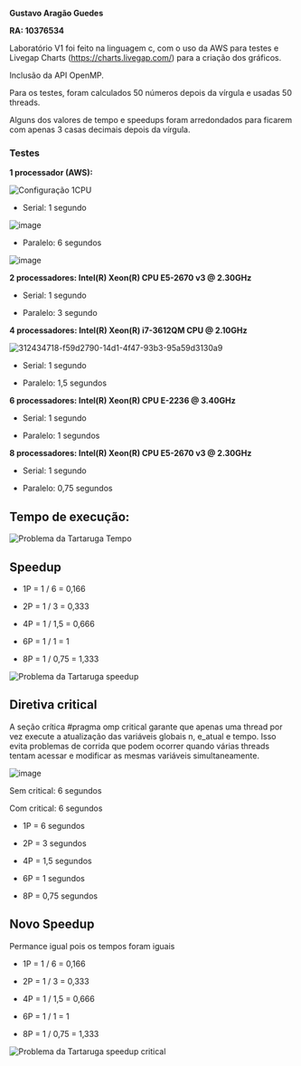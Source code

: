 **Gustavo Aragão Guedes**

**RA: 10376534**

Laboratório V1 foi feito na linguagem c, com o uso da AWS para testes e Livegap Charts (https://charts.livegap.com/) para a criação dos gráficos.

Inclusão da API OpenMP.

Para os testes, foram calculados 50 números depois da vírgula e usadas 50 threads.

Alguns dos valores de tempo e speedups foram arredondados para ficarem com apenas 3 casas decimais depois da vírgula.


### Testes

**1 processador (AWS):**

![Configuração 1CPU](https://github.com/Gustavo-Aragao-Guedes/CP05G/assets/64610385/1ac61e5f-eba8-493f-938c-798cfa8fce66)

* Serial: 1 segundo

![image](https://github.com/Gustavo-Aragao-Guedes/CP05G/assets/64610385/8c1466af-0b6d-4e0a-b86c-17bacc97b2db)

* Paralelo: 6 segundos

![image](https://github.com/Gustavo-Aragao-Guedes/CP05G/assets/64610385/87ec5578-c618-45ef-bd77-e9540b1012ab)

**2 processadores:  Intel(R) Xeon(R) CPU E5-2670 v3 @ 2.30GHz**

* Serial: 1 segundo

* Paralelo: 3 segundo

**4 processadores:  Intel(R) Xeon(R) i7-3612QM CPU @ 2.10GHz**

![312434718-f59d2790-14d1-4f47-93b3-95a59d3130a9](https://github.com/Gustavo-Aragao-Guedes/CP05G/assets/64610385/91ab9e16-1096-41b4-a9fd-c00fff71262f)

* Serial: 1 segundo

* Paralelo: 1,5 segundos

**6 processadores: Intel(R) Xeon(R) CPU E-2236 @ 3.40GHz**

* Serial: 1 segundo

* Paralelo: 1 segundos

**8 processadores: Intel(R) Xeon(R) CPU E5-2670 v3 @ 2.30GHz**

* Serial: 1 segundo
  
* Paralelo: 0,75 segundos

## Tempo de execução:

![Problema da Tartaruga Tempo](https://github.com/Gustavo-Aragao-Guedes/CP05G/assets/64610385/f35b67ab-4e87-4390-904a-e22ed4b55860)

## Speedup

* 1P = 1 / 6 = 0,166

* 2P = 1 / 3 = 0,333

* 4P = 1 / 1,5 = 0,666

* 6P = 1 / 1 = 1

* 8P = 1 / 0,75 = 1,333

![Problema da Tartaruga speedup](https://github.com/Gustavo-Aragao-Guedes/CP05G/assets/64610385/5289bcad-e6e3-4b09-a9ee-048a790b71f8)


## Diretiva critical

A seção crítica #pragma omp critical garante que apenas uma thread por vez execute a atualização das variáveis globais n, e_atual e tempo. Isso evita problemas de corrida que podem ocorrer quando várias threads tentam acessar e modificar as mesmas variáveis simultaneamente.

![image](https://github.com/Gustavo-Aragao-Guedes/CP05G/assets/64610385/84040619-575d-4552-b62e-ace549c5cb62)

Sem critical: 6 segundos

Com critical: 6 segundos

* 1P = 6 segundos

* 2P = 3 segundos

* 4P = 1,5 segundos

* 6P = 1 segundos

* 8P = 0,75 segundos

## Novo Speedup 

Permance igual pois os tempos foram iguais

* 1P = 1 / 6 = 0,166

* 2P = 1 / 3 = 0,333

* 4P = 1 / 1,5 = 0,666

* 6P = 1 / 1 = 1

* 8P = 1 / 0,75 = 1,333

![Problema da Tartaruga speedup critical](https://github.com/Gustavo-Aragao-Guedes/CP05G/assets/64610385/23b4433f-754c-42aa-9966-b8b27b9b8618)


